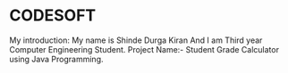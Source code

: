# CODESOFT
My introduction: My name is Shinde Durga Kiran And I am Third year Computer Engineering Student.
Project Name:- Student Grade Calculator using Java Programming.

